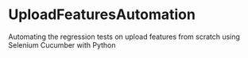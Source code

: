# UploadFeaturesAutomation
Automating the regression tests on upload features from scratch using Selenium Cucumber with Python
